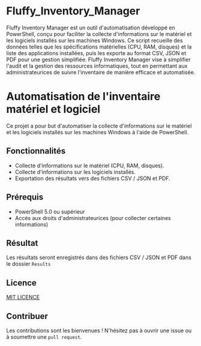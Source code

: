 # Fluffy_Inventory_Manager

Fluffy Inventory Manager est un outil d'automatisation développé en PowerShell, conçu pour faciliter la collecte d'informations sur le matériel et les logiciels installés sur les machines Windows. Ce script recueille des données telles que les spécifications matérielles (CPU, RAM, disques) et la liste des applications installées, puis les exporte au format CSV, JSON et PDF pour une gestion simplifiée. Fluffy Inventory Manager vise à simplifier l'audit et la gestion des ressources informatiques, tout en permettant aux administrateurices de suivre l'inventaire de manière efficace et automatisée.

# Automatisation de l'inventaire matériel et logiciel

Ce projet a pour but d'automatiser la collecte d'informations sur le matériel et les logiciels installés sur les machines Windows à l'aide de PowerShell.

## Fonctionnalités

- Collecte d'informations sur le matériel (CPU, RAM, disques).
- Collecte d'informations sur les logiciels installés.
- Exportation des résultats vers des fichiers CSV / JSON et PDF.

## Prérequis

- PowerShell 5.0 ou supérieur
- Accès aux droits d'administrateurices (pour collecter certaines informations)


## Résultat
Les résultats seront enregistrés dans des fichiers CSV / JSON et PDF dans le dossier `Results`

## Licence

[MIT LICENCE](https://github.com/PotiteBulle/Fluffy_Inventory_Manager/blob/main/LICENSE)


## Contribuer
Les contributions sont les bienvenues ! N'hésitez pas à ouvrir une issue ou à soumettre une `pull request`.